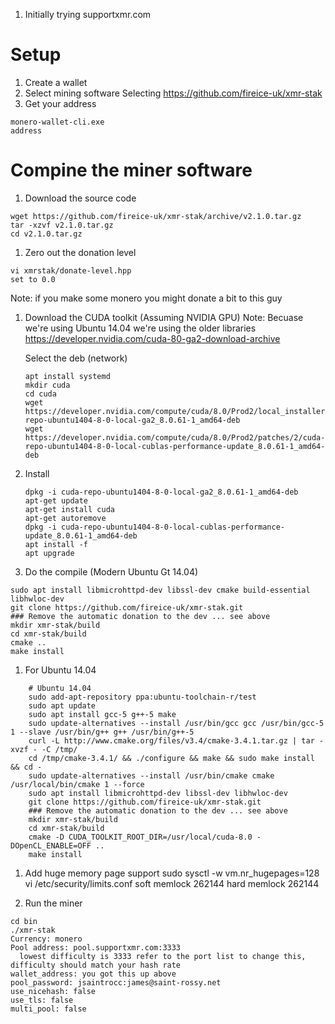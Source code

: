 1. Initially trying supportxmr.com

# Setup
1. Create a wallet
2. Select mining software
  Selecting https://github.com/fireice-uk/xmr-stak
3. Get your address

  ```
  monero-wallet-cli.exe
  address
  ```

# Compine the miner software
1. Download the source code
  ```
  wget https://github.com/fireice-uk/xmr-stak/archive/v2.1.0.tar.gz
  tar -xzvf v2.1.0.tar.gz
  cd v2.1.0.tar.gz
  ```

1. Zero out the donation level

  ```
  vi xmrstak/donate-level.hpp
  set to 0.0
  ```
  Note: if you make some monero you might donate a bit to this guy

1. Download the CUDA toolkit (Assuming NVIDIA GPU)
   Note: Becuase we're using Ubuntu 14.04 we're using the older libraries
   https://developer.nvidia.com/cuda-80-ga2-download-archive

   Select the deb (network)
   
   ```
   apt install systemd
   mkdir cuda
   cd cuda
   wget https://developer.nvidia.com/compute/cuda/8.0/Prod2/local_installers/cuda-repo-ubuntu1404-8-0-local-ga2_8.0.61-1_amd64-deb
   wget https://developer.nvidia.com/compute/cuda/8.0/Prod2/patches/2/cuda-repo-ubuntu1404-8-0-local-cublas-performance-update_8.0.61-1_amd64-deb
   ```
1. Install
   ```
   dpkg -i cuda-repo-ubuntu1404-8-0-local-ga2_8.0.61-1_amd64-deb
   apt-get update
   apt-get install cuda
   apt-get autoremove
   dpkg -i cuda-repo-ubuntu1404-8-0-local-cublas-performance-update_8.0.61-1_amd64-deb
   apt install -f
   apt upgrade

   ```

1. Do the compile (Modern Ubuntu Gt 14.04)
```
sudo apt install libmicrohttpd-dev libssl-dev cmake build-essential libhwloc-dev
git clone https://github.com/fireice-uk/xmr-stak.git
### Remove the automatic donation to the dev ... see above
mkdir xmr-stak/build
cd xmr-stak/build
cmake ..
make install
```
1. For Ubuntu 14.04
```
    # Ubuntu 14.04
    sudo add-apt-repository ppa:ubuntu-toolchain-r/test
    sudo apt update
    sudo apt install gcc-5 g++-5 make
    sudo update-alternatives --install /usr/bin/gcc gcc /usr/bin/gcc-5 1 --slave /usr/bin/g++ g++ /usr/bin/g++-5
    curl -L http://www.cmake.org/files/v3.4/cmake-3.4.1.tar.gz | tar -xvzf - -C /tmp/
    cd /tmp/cmake-3.4.1/ && ./configure && make && sudo make install && cd -
    sudo update-alternatives --install /usr/bin/cmake cmake /usr/local/bin/cmake 1 --force
    sudo apt install libmicrohttpd-dev libssl-dev libhwloc-dev
    git clone https://github.com/fireice-uk/xmr-stak.git
    ### Remove the automatic donation to the dev ... see above
    mkdir xmr-stak/build
    cd xmr-stak/build
    cmake -D CUDA_TOOLKIT_ROOT_DIR=/usr/local/cuda-8.0 -DOpenCL_ENABLE=OFF ..
    make install
```
1. Add huge memory page support
sudo sysctl -w vm.nr_hugepages=128
vi /etc/security/limits.conf
soft memlock 262144
hard memlock 262144

1. Run the miner
```
cd bin
./xmr-stak
Currency: monero
Pool address: pool.supportxmr.com:3333
  lowest difficulty is 3333 refer to the port list to change this, difficulty should match your hash rate
wallet_address: you got this up above
pool_password: jsaintrocc:james@saint-rossy.net
use_nicehash: false
use_tls: false
multi_pool: false

   
  
